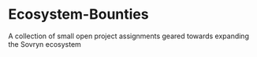 # Ecosystem-Bounties
A collection of small open project assignments geared towards expanding the Sovryn ecosystem
